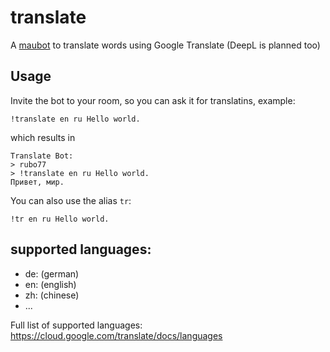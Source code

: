 # translate
A [maubot](https://github.com/maubot/maubot) to translate words using Google Translate (DeepL is planned too)

## Usage

Invite the bot to your room, so you can ask it for translatins, example:

    !translate en ru Hello world.
    
which results in

    Translate Bot:
    > rubo77
    > !translate en ru Hello world.
    Привет, мир.

You can also use the alias `tr`:

    !tr en ru Hello world.

## supported languages:

- de: (german)
- en: (english)
- zh: (chinese)
- ...

Full list of supported languages: https://cloud.google.com/translate/docs/languages